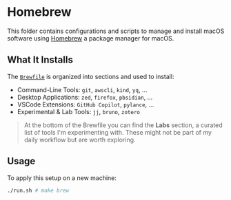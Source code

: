 # Homebrew

This folder contains configurations and scripts to manage and install macOS software using [Homebrew](https://brew.sh/) a package manager for macOS.

## What It Installs

The [`Brewfile`](./Brewfile) is organized into sections and used to install:

- Command-Line Tools: `git`, `awscli`,  `kind`, `yq`, ...
- Desktop Applications: `zed`, `firefox`, `pbsidian`, ...
- VSCode Extensions: `GitHub Copilot`, `pylance`, ...
- Experimental & Lab Tools: `jj`, `bruno`, `zotero`

> At the bottom of the Brewfile you can find the **Labs** section, a curated list of tools I'm experimenting with. These might not be part of my daily workflow but are worth exploring.

## Usage

To apply this setup on a new machine:

```bash
./run.sh # make brew
```
